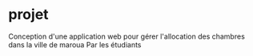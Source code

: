 # projet
Conception d'une application web pour gérer l'allocation des chambres dans la ville de maroua
Par les étudiants 

